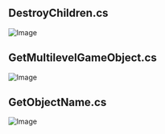 ## DestroyChildren.cs
![Image](http://i.imgur.com/e6moRTa.jpg)

## GetMultilevelGameObject.cs
![Image](http://i.imgur.com/45bvRhi.jpg)

## GetObjectName.cs
![Image](http://i.imgur.com/YBS0jfG.jpg)